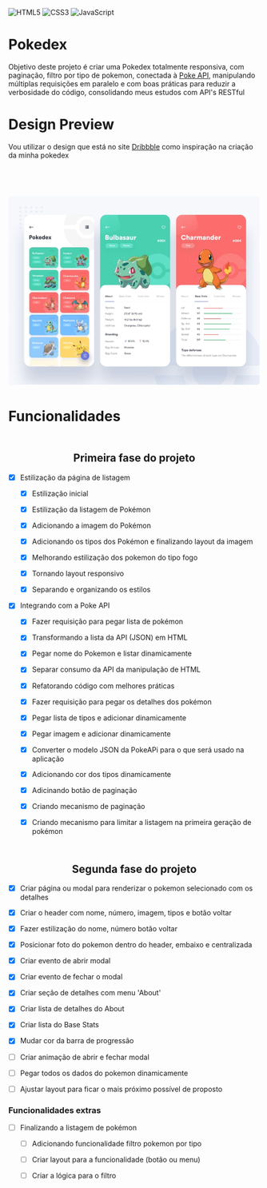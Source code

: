 ![HTML5](https://img.shields.io/badge/html5-%23E34F26.svg?style=for-the-badge&logo=html5&logoColor=white)
![CSS3](https://img.shields.io/badge/css3-%231572B6.svg?style=for-the-badge&logo=css3&logoColor=white)
![JavaScript](https://img.shields.io/badge/javascript-%23323330.svg?style=for-the-badge&logo=javascript&logoColor=%23F7DF1E)

# Pokedex
Objetivo deste projeto é criar uma Pokedex totalmente responsiva, com paginação, filtro por tipo de pokemon, conectada à [Poke API](https://pokeapi.co/), manipulando múltiplas requisições em paralelo e com boas práticas para reduzir a verbosidade do código, consolidando meus estudos com API's RESTful

# Design Preview

Vou utilizar o design que está no site [Dribbble](https://dribbble.com/shots/6540871-Pokedex-App) como inspiração na criação da minha pokedex

<h1 align="center">
  <br>
  <img src="pokedex.png" alt="Demo">
  <br>
</h1>

# Funcionalidades

<h2 align="center"> 
  <br>
  Primeira fase do projeto
</h2>

- [x] Estilização da página de listagem
  - [x] Estilização inicial
  - [x] Estilização da listagem de Pokémon
  - [x] Adicionando a imagem do Pokémon
  - [x] Adicionando os tipos dos Pokémon e finalizando layout da imagem
  - [x] Melhorando estilização dos pokemon do tipo fogo
  - [x] Tornando layout responsivo
  - [x] Separando e organizando os estilos


- [x] Integrando com a Poke API
  - [x] Fazer requisição para pegar lista de pokémon
  - [x] Transformando a lista da API (JSON) em HTML
  - [x] Pegar nome do Pokemon e listar dinamicamente
  - [x] Separar consumo da API da manipulação de HTML
  - [x] Refatorando código com melhores práticas
  - [x] Fazer requisição para pegar os detalhes dos pokémon
  - [x] Pegar lista de tipos e adicionar dinamicamente
  - [x] Pegar imagem e adicionar dinamicamente
  - [x] Converter o modelo JSON da PokeAPi para o que será usado na aplicação
  - [x] Adicionando cor dos tipos dinamicamente
  - [x] Adicinando botão de paginação
  - [x] Criando mecanismo de paginação
  - [x] Criando mecanismo para limitar a listagem na primeira geração de pokémon



<h2 align="center">
  <br> 
  Segunda fase do projeto
  <br>
</h2>

- [x] Criar página ou modal para renderizar o pokemon selecionado com os detalhes
- [x] Criar o header com nome, número, imagem, tipos e botão voltar
- [x] Fazer estilização do nome, número botão voltar
- [x] Posicionar foto do pokemon dentro do header, embaixo e centralizada
- [x] Criar evento de abrir modal
- [x] Criar evento de fechar o modal
- [x] Criar seção de detalhes com menu 'About'
- [x] Criar lista de detalhes do About
- [x] Criar lista do Base Stats
- [x] Mudar cor da barra de progressão
- [ ] Criar animação de abrir e fechar modal
- [ ] Pegar todos os dados do pokemon dinamicamente
- [ ] Ajustar layout para ficar o mais próximo possível de proposto


### Funcionalidades extras
- [ ] Finalizando a listagem de pokémon
  - [ ] Adicionando funcionalidade filtro pokemon por tipo
  - [ ] Criar layout para a funcionalidade (botão ou menu)
  - [ ] Criar a lógica para o filtro



